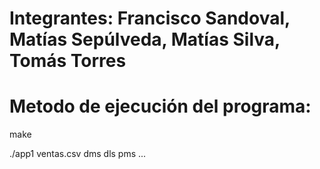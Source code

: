 # Integrantes: Francisco Sandoval, Matías Sepúlveda, Matías Silva, Tomás Torres

# Metodo de ejecución del programa:

make

./app1 ventas.csv dms dls pms ...
